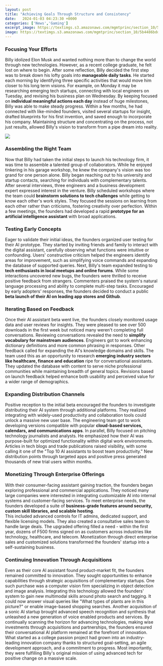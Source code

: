 ```yaml
---
layout: post
title: "Achieving Goals Through Structure and Consistency"
date:   2024-01-03 04:23:30 +0000
categories: ['News','Gaming']
excerpt_image: https://textimgs.s3.amazonaws.com/mgmtprinc/section_10/5b4486bdda3c003653c293df7a601e82.jpg
image: https://textimgs.s3.amazonaws.com/mgmtprinc/section_10/5b4486bdda3c003653c293df7a601e82.jpg
---
```


### Focusing Your Efforts
Billy idolized Elon Musk and wanted nothing more than to change the world through new technologies. However, as a recent college graduate, he felt lost on where to begin. After some reflection, Billy decided the first step was to break down his lofty goals into **manageable daily tasks**.
He started each morning by identifying three specific activities that would move him closer to his long term visions. For example, on Monday it may be researching emerging tech startups, connecting with local engineers on Tuesday, and revising his business plan on Wednesday. By keeping focused on **individual meaningful actions each day** instead of huge milestones, Billy was able to make steady progress.
Within a few months, he had connected with like-minded founders, visited several startups for insight, drafted blueprints for his first invention, and saved enough to incorporate his company. Maintaining structure and concentrating on the process, not just results, allowed Billy's vision to transform from a pipe dream into reality.

![](http://www.mattmorris.com/wp-content/uploads/2013/03/goal-setting.jpg)
### Assembling the Right Team  
Now that Billy had taken the initial steps to launch his technology firm, it was time to assemble a talented group of collaborators. While he enjoyed tinkering in his garage workshop, he knew the company's vision was too grand for one person alone. Billy began reaching out to his university and startup contacts, searching for individuals with complementary talents.
After several interviews, three engineers and a business development expert expressed interest in the venture. Billy scheduled workshops where the team could **brainstorm solutions to tech challenges** while getting to know each other's work styles. They focused the sessions on learning from each other rather than criticisms, fostering creativity over perfection. Within a few meetings, the founders had developed a rapid **prototype for an artificial intelligence assistant** with broad applications.
### Testing Early Concepts
Eager to validate their initial ideas, the founders organized user testing for their AI prototype. They started by inviting friends and family to interact with the digital assistant, carefully observing what functions were intuitive or confounding. Users' constructive criticism helped the engineers identify areas for improvement, such as simplifying voice commands and expanding the database of supported queries.
Next, Billy's team expanded testing to **tech enthusiasts in local meetups and online forums**. While some interactions uncovered new bugs, the founders were thrilled to receive positive feedback from strangers. Commenters praised the system's natural language processing and ability to complete multi-step tasks. Encouraged by early adopters' responses, the founders decided to conduct a public **beta launch of their AI on leading app stores and Github**. 
### Iterating Based on Feedback
Once their AI assistant beta went live, the founders closely monitored usage data and user reviews for insights. They were pleased to see over 500 downloads in the first week but noticed many weren't completing full conversations. Reviewing conversations revealed the need to **simplify vocabulary for mainstream audiences**. Engineers got to work enhancing dictionary definitions and more common phrasing in responses. 
Other feedback called for expanding the AI's knowledge domains and skills. The team used this as an opportunity to research **emerging industry sectors like healthcare, finance and education** ripe for conversational assistants. They updated the database with content to serve niche professional communities while maintaining breadth of general topics. Revisions based on launch feedback helped enhance both usability and perceived value for a wider range of demographics.
### Expanding Distribution Channels 
Positive reception to the initial beta encouraged the founders to investigate distributing their AI system through additional platforms. They realized integrating with widely-used productivity and collaboration tools could unlock a massive new user base. The engineering team got to work developing versions compatible with popular **cloud-based services, calendars, and communications apps**. 
In parallel, Billy focused on pitching technology journalists and analysts. He emphasized how their AI was purpose-built for optimized functionality within digital work environments. Articles in tech blogs and trade publications raised visibility, with some calling it one of the "Top 10 AI assistants to boost team productivity." New distribution points through targeted apps and positive press generated thousands of new trial users within months.
### Monetizing Through Enterprise Offerings
With their consumer-facing assistant gaining traction, the founders began exploring professional and commercial applications. They noticed many large companies were interested in integrating customizable AI into internal systems and customer-facing services. To meet enterprise needs, the founders developed a suite of **business-grade features around security, custom skill libraries, and scalable hosting**.  
This included advanced controls for IT admins, dedicated support, and flexible licensing models. They also created a consultative sales team to handle large deals. The upgraded offering filled a need - within the first year, dozens of F500 firms signed on as customers across industries like technology, healthcare, and telecom. Monetization through direct enterprise sales and customized solutions transformed the founders' startup into a self-sustaining business.
### Continuing Innovation Through Acquisitions  
Even as their core AI assistant found product-market fit, the founders remained committed to innovation. They sought opportunities to enhance capabilities through strategic acquisitions of complementary startups. One such purchase was a computer vision firm specializing in object detection and image analysis. 
Integrating this technology allowed the founders' system to gain new multimodal skills around photo search and tagging. It could now answer visual queries like "What types of plants are in this picture?" or enable image-based shopping searches. Another acquisition of a sonic AI startup brought advanced speech recognition and synthesis that unleashed a new generation of voice enabled products and services.
By continually scanning the horizon for advancing technologies, making wise investments through acquisitions and partnerships, the founders ensured their conversational AI platform remained at the forefront of innovation. What started as a college passion project had grown into an industry-leading innovation company thanks to structured goal-setting, an agile development approach, and a commitment to progress. Most importantly, they were fulfilling Billy's original mission of using advanced tech for positive change on a massive scale.